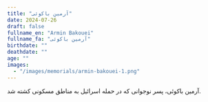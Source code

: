 ```yaml
---
title: "آرمین باکوئی"
date: 2024-07-26
draft: false
fullname_en: "Armin Bakouei"
fullname_fa: "آرمین باکوئی"
birthdate: ""
deathdate: ""
age: ""
images:
  - "/images/memorials/armin-bakouei-1.png"
---
```


آرمین باکوئی، پسر نوجوانی که در حمله اسرائیل به مناطق مسکونی کشته شد.